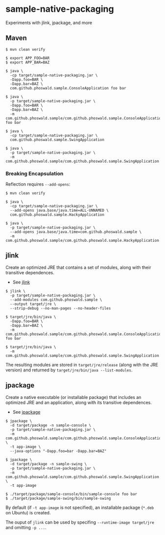 
# sample-native-packaging

Experiments with jlink, jpackage, and more

## Maven

~~~
$ mvn clean verify

$ export APP_FOO=BAR
$ export APP_BAR=BAZ

$ java \
  -cp target/sample-native-packaging.jar \
  -Dapp.foo=BAR \
  -Dapp.bar=BAZ \
  com.github.phoswald.sample.ConsoleApplication foo bar

$ java \
  -p target/sample-native-packaging.jar \
  -Dapp.foo=BAR \
  -Dapp.bar=BAZ \
  -m com.github.phoswald.sample/com.github.phoswald.sample.ConsoleApplication foo bar

$ java \
  -cp target/sample-native-packaging.jar \
  com.github.phoswald.sample.SwingApplication

$ java \
  -p target/sample-native-packaging.jar \
  -m com.github.phoswald.sample/com.github.phoswald.sample.SwingApplication
~~~

### Breaking Encapsulation

Reflection requires `--add-opens`: 

~~~
$ mvn clean verify

$ java \
  -cp target/sample-native-packaging.jar \
  --add-opens java.base/java.time=ALL-UNNAMED \
  com.github.phoswald.sample.HackyApplication

$ java \
  -p target/sample-native-packaging.jar \
  --add-opens java.base/java.time=com.github.phoswald.sample \
  -m com.github.phoswald.sample/com.github.phoswald.sample.HackyApplication
~~~

## jlink

Create an optimized JRE that contains a set of modules, along with their transitive dependences.

- See [jlink](https://docs.oracle.com/en/java/javase/17/docs/specs/man/jlink.html)

~~~
$ jlink \
  -p target/sample-native-packaging.jar \
  --add-modules com.github.phoswald.sample \
  --output target/jre \
  --strip-debug --no-man-pages --no-header-files

$ target/jre/bin/java \
  -Dapp.foo=BAR \
  -Dapp.bar=BAZ \
  -m com.github.phoswald.sample/com.github.phoswald.sample.ConsoleApplication foo bar

$ target/jre/bin/java \
  -m com.github.phoswald.sample/com.github.phoswald.sample.SwingApplication
~~~

The resulting modules are stored in `target/jre/release` (along with the JRE version) and 
returned by `target/jre/bin/java --list-modules`.

## jpackage

Create a native executable (or installable package) that includes an optimized JRE and an application,
along with its transitive dependences.

- See [jpackage](https://docs.oracle.com/en/java/javase/17/docs/specs/man/jpackage.html)

~~~
$ jpackage \
  -d target/package -n sample-console \
  -p target/sample-native-packaging.jar \
  -m com.github.phoswald.sample/com.github.phoswald.sample.ConsoleApplication \
  -t app-image \
  --java-options "-Dapp.foo=bar -Dapp.bar=BAZ"

$ jpackage \
  -d target/package -n sample-swing \
  -p target/sample-native-packaging.jar \
  -m com.github.phoswald.sample/com.github.phoswald.sample.SwingApplication \
  -t app-image

$ ./target/package/sample-console/bin/sample-console foo bar
$ ./target/package/sample-swing/bin/sample-swing
~~~

By default (if `-t app-image` is not specified), an installable package (`*.deb` on Ubuntu) is created.

The ouput of `jlink` can be used by specifing `--runtime-image target/jre` and omitting `-p ...`.
